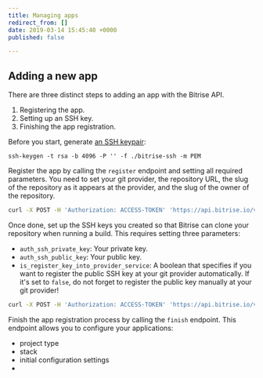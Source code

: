 ```yaml
---
title: Managing apps
redirect_from: []
date: 2019-03-14 15:45:40 +0000
published: false

---
```

## Adding a new app

There are three distinct steps to adding an app with the Bitrise API.

1. Registering the app.
2. Setting up an SSH key.
3. Finishing the app registration.

Before you start, generate [an SSH keypair](/faq/how-to-generate-ssh-keypair/):

```  
ssh-keygen -t rsa -b 4096 -P '' -f ./bitrise-ssh -m PEM  
```

Register the app by calling the `register` endpoint and setting all required parameters. You need to set your git provider, the repository URL, the slug of the repository as it appears at the provider, and the slug of the owner of the repository. 

```bash
curl -X POST -H 'Authorization: ACCESS-TOKEN' 'https://api.bitrise.io/v0.1/apps/register' -d '{"provider":"github","is_public":false,"repo_url":"git@github.com:api_demo/example-repository.git","type":"git","git_repo_slug":"example-repository","git_owner":"api_demo"}'
```

Once done, set up the SSH keys you created so that Bitrise can clone your repository when running a build. This requires setting three parameters:

- `auth_ssh_private_key`: Your private key. 
- `auth_ssh_public_key`: Your public key.
- `is_register_key_into_provider_service`:  A boolean that specifies if you want to register the public SSH key at your git provider automatically. If it's set to `false`, do not forget to register the public key manually at your git provider!

``` bash
curl -X POST -H 'Authorization: ACCESS-TOKEN' 'https://api.bitrise.io/v0.1/apps/APP-SLUG/register-ssh-key' -d '{"auth_ssh_private_key":"your-private-ssh-key","auth_ssh_public_key":"your-public-ssh-key","is_register_key_into_provider_service":false}'
```

Finish the app registration process by calling the `finish` endpoint. This endpoint allows you to configure your applications: 

- project type
- stack
- initial configuration settings
- 